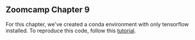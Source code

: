## Zoomcamp Chapter 9

For this chapter, we've created a conda environment with only tensorflow installed. To reproduce this code, follow this [tutorial](https://www.tensorflow.org/install).
